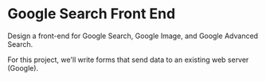 # Google Search Front End
Design a front-end for Google Search, Google Image, and Google Advanced Search.

For this project, we'll write forms that send data to an existing web server (Google).



